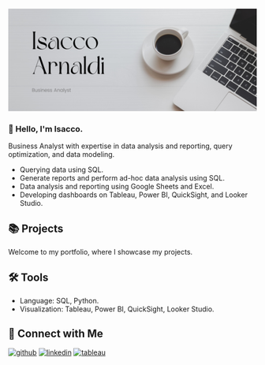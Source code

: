 ![](https://github.com/isaccoarnaldi/isaccoarnaldi/blob/main/Github.png)

### 🙋 Hello, I'm Isacco. 
Business Analyst with expertise in data analysis and reporting, query optimization, and data modeling.

- Querying data using SQL.
- Generate reports and perform ad-hoc data analysis using SQL.
- Data analysis and reporting using Google Sheets and Excel.
- Developing dashboards on Tableau, Power BI, QuickSight, and Looker Studio.

## 📚 Projects
Welcome to my portfolio, where I showcase my projects.

## 🛠️ Tools
- Language: SQL, Python.
- Visualization: Tableau, Power BI, QuickSight, Looker Studio.

## 👋 Connect with Me

[<img src='https://cdn.jsdelivr.net/npm/simple-icons@3.0.1/icons/github.svg' alt='github' height='40'>](https://github.com/isaccoarnaldi)  [<img src='https://cdn.jsdelivr.net/npm/simple-icons@3.0.1/icons/linkedin.svg' alt='linkedin' height='40'>](https://www.linkedin.com/in/https://www.linkedin.com/in/isaccoarnaldi/)  [<img src='https://cdn.jsdelivr.net/npm/simple-icons@3.0.1/icons/tableau.svg' alt='tableau' height='40'>](https://public.tableau.com/app/profile/isacco.arnaldi/vizzes)
